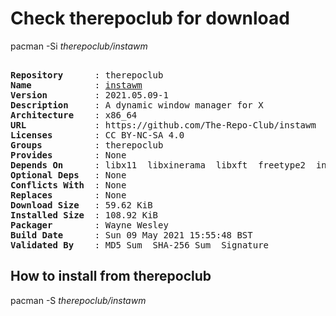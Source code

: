# Check therepoclub for download

pacman -Si *therepoclub/instawm*

<div class="highlight"><pre class="highlight"><text>
<b>Repository</b>      : therepoclub
<b>Name</b>            : <a href="../../x86_64/instawm-2021.05.09-1-x86_64.pkg.tar.zst">instawm</a>
<b>Version</b>         : 2021.05.09-1
<b>Description</b>     : A dynamic window manager for X
<b>Architecture</b>    : x86_64
<b>URL</b>             : https://github.com/The-Repo-Club/instawm
<b>Licenses</b>        : CC BY-NC-SA 4.0
<b>Groups</b>          : therepoclub
<b>Provides</b>        : None
<b>Depends On</b>      : libx11  libxinerama  libxft  freetype2  instamenu  ttf-remixicon
<b>Optional Deps</b>   : None
<b>Conflicts With</b>  : None
<b>Replaces</b>        : None
<b>Download Size</b>   : 59.62 KiB
<b>Installed Size</b>  : 108.92 KiB
<b>Packager</b>        : Wayne Wesley <wayne6324@gmail.com>
<b>Build Date</b>      : Sun 09 May 2021 15:55:48 BST
<b>Validated By</b>    : MD5 Sum  SHA-256 Sum  Signature
</text></pre></div>

## How to install from therepoclub

pacman -S *therepoclub/instawm*
